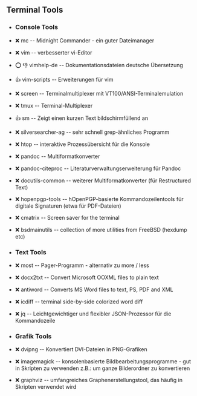 ##  Terminal Tools

- ###  Console Tools

- :x:  mc  --		Midnight Commander - ein guter Dateimanager
- :x:  vim  --		verbesserter vi-Editor
- :o: :-1:  vimhelp-de  --	Dokumentationsdateien deutsche Übersetzung
- :+1:  vim-scripts  --	Erweiterungen für vim
- :x:  screen  --	Terminalmultiplexer mit VT100/ANSI-Terminalemulation
- :x:  tmux  --	Terminal-Multiplexer
- :+1:  sm  -- Zeigt einen kurzen Text bildschirmfüllend an
- :x:  silversearcher-ag  -- sehr schnell grep-ähnliches Programm
- :x:  htop  -- interaktive Prozessübersicht für die Konsole
- :x:  pandoc  -- Multiformatkonverter
- :x:  pandoc-citeproc  -- Literaturverwaltungserweiterung für Pandoc
- :x:  docutils-common  -- weiterer Multiformatkonverter (für Restructured Text)
- :x:  hopenpgp-tools  -- hOpenPGP-basierte Kommandozeilentools für digitale Signaturen (etwa für PDF-Dateien)
- :x:  cmatrix  --	Screen saver for the terminal
- :x:  bsdmainutils  --	collection of more utilities from FreeBSD (hexdump etc)

- ###  Text Tools

- :x:  most  --		Pager-Programm - alternativ zu more / less
- :x:  docx2txt  --		Convert Microsoft OOXML files to plain text
- :x:  antiword  --		Converts MS Word files to text, PS, PDF and XML
- :x:  icdiff  --	terminal side-by-side colorized word diff
- :x:  jq  --	Leichtgewichtiger und flexibler JSON-Prozessor für die Kommandozeile

- ###  Grafik Tools

- :x:  dvipng  --	Konvertiert DVI-Dateien in PNG-Grafiken
- :x:  imagemagick  --	konsolenbasierte Bildbearbeitungsprogramme - gut in Skripten zu verwenden z.B.: um ganze Bilderordner zu konvertieren
- :x:  graphviz  --	umfangreiches Graphenerstellungstool, das häufig in Skripten verwendet wird
